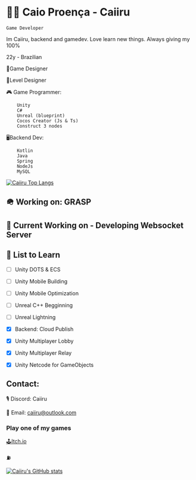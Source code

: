 # 🧙‍♂️ Caio Proença - Caiiru

`Game Developer`

Im Caiiru, backend and gamedev. Love learn new things. 
Always giving my 100%

22y - Brazilian 

📒Game Designer

🧩Level Designer

🎮 Game Programmer:
```
    Unity
    C#
    Unreal (blueprint)
    Cocos Creator (Js & Ts) 
    Construct 3 nodes
```

🖥️Backend Dev:
```
    Kotlin
    Java
    Spring
    NodeJs
    MySQL
```

[![Caiiru Top Langs](https://github-readme-stats.vercel.app/api/top-langs/?username=caiiru&theme=dracula)](https://github.com/anuraghazra/github-readme-stats)


## 🪖 Working on: GRASP  


## 🔨 Current Working on - Developing Websocket Server 

## 📝 List to Learn

- [ ] Unity DOTS & ECS
- [ ] Unity Mobile Building
- [ ] Unity Mobile Optimization
- [ ] Unreal C++ Begginning
- [ ] Unreal Lightning
- [X] Backend: Cloud Publish
- [X] Unity Multiplayer Lobby
- [X] Unity Multiplayer Relay
- [X] Unity Netcode for GameObjects



## Contact: 

🎙️ Discord: Caiiru

📧 Email: caiiru@outlook.com

### Play one of my games 
[🕹️Itch.io](https://caiiru.itch.io/)

⛽

[![Caiiru's GitHub stats](https://github-readme-stats.vercel.app/api?username=caiiru&theme=dracula&show_icons=true)](https://github.com/anuraghazra/github-readme-stats)
